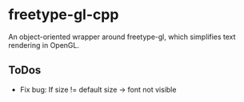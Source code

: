 # freetype-gl-cpp
An object-oriented wrapper around freetype-gl, which simplifies text rendering in OpenGL.

## ToDos
* Fix bug: If size != default size -> font not visible
